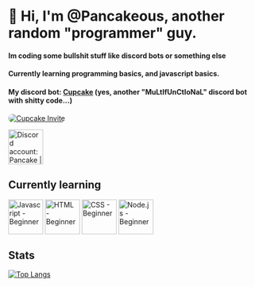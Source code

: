 # 👋 Hi, I'm @Pancakeous, another random "programmer" guy.

#### Im coding some bullshit stuff like discord bots or something else
#### Currently learning programming basics, and javascript basics.
#### My discord bot: [Cupcake](https://discord.gg/FwxBp6Mh3Z) (yes, another "MuLtIfUnCtIoNaL" discord bot with shitty code...)

[<img src="https://cdn.discordapp.com/attachments/839623484544122883/848640466651054110/unknown.png?size=2048" title="Cupcake Invite" style="border-radius:10px;">](https://discord.gg/FwxBp6Mh3Z)

[<img src="https://clipartsworld.com/images/discord-icon-png-1.png?size=32" height="70px" align="center" title="Discord account: Pancake | Ａｚ✨#7846">](https://discord.com/users/805813584973791233)


## Currently learning
<div style="display:inline;">
<img src="https://pluspng.com/img-png/javascript-vector-png-javascript-vector-logo-600.png?size=32" height="70px" align="center" title="Javascript - Beginner">
<img src="https://www.w3.org/html/logo/downloads/HTML5_Badge_512.png?size=32" height="70px" align="center" title="HTML - Beginner">
<img src="https://marketing.dcassetcdn.com/blog/2016/January/2016-web-design-trends/CSS3Logo_300.png?size=32" height="70px" align="center" title="CSS - Beginner">
<img src="https://seeklogo.com/images/N/nodejs-logo-FBE122E377-seeklogo.com.png?size=32" height="70px" align="center" title="Node.js - Beginner">
</div>

## Stats
[![Top Langs](https://github-readme-stats.vercel.app/api/top-langs/?username=Pancakeous&exclude_repo=github-readme-stats,anuraghazra.github.io)](https://github.com/anuraghazra/github-readme-stats)
